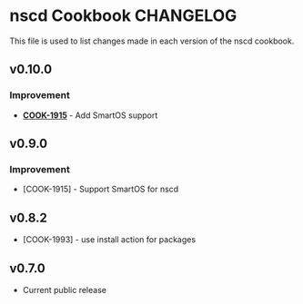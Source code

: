 nscd Cookbook CHANGELOG
=======================
This file is used to list changes made in each version of the nscd cookbook.


v0.10.0
-------
### Improvement
- **[COOK-1915](https://tickets.opscode.com/browse/COOK-1915)** - Add SmartOS support

v0.9.0
------
### Improvement
- [COOK-1915] - Support SmartOS for nscd

v0.8.2
------
- [COOK-1993] - use install action for packages

v0.7.0
------
- Current public release
